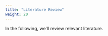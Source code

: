 ```yaml
---
title: "Literature Review"
weight: 20
---
```

In the following, we'll review relevant literature. 


